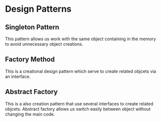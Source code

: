 # Design Patterns


## Singleton Pattern
This pattern allows us work with the same object containing in the memory to avoid unnecessary object creations.

## Factory Method 
This is a creational design pattern which serve to create related objcets via an interface. 

## Abstract Factory
This is a also creation pattern that use several interfaces to create related objcets. Abstract factory allows us switch easily between object without changing the main code.